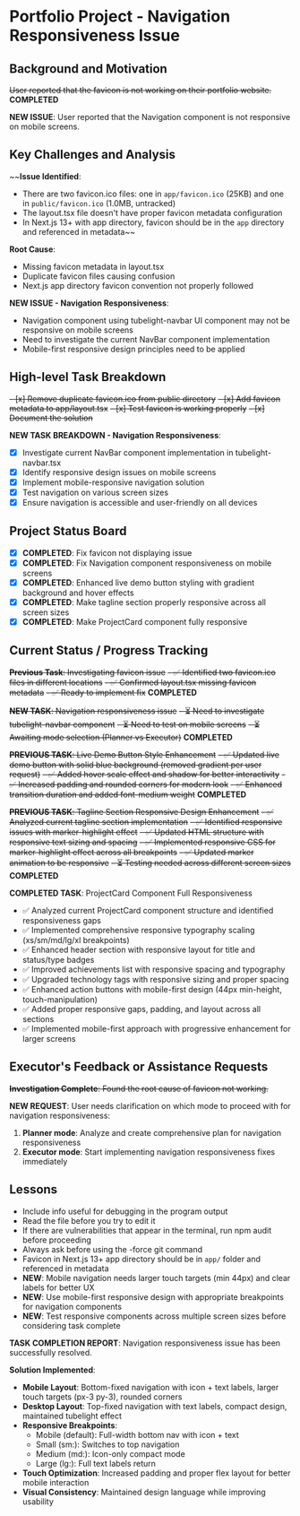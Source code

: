 # Portfolio Project - Navigation Responsiveness Issue

## Background and Motivation
~~User reported that the favicon is not working on their portfolio website.~~ **COMPLETED**

**NEW ISSUE**: User reported that the Navigation component is not responsive on mobile screens.

## Key Challenges and Analysis
~~**Issue Identified**: 
- There are two favicon.ico files: one in `app/favicon.ico` (25KB) and one in `public/favicon.ico` (1.0MB, untracked)
- The layout.tsx file doesn't have proper favicon metadata configuration
- In Next.js 13+ with app directory, favicon should be in the `app` directory and referenced in metadata~~

**Root Cause**: 
- Missing favicon metadata in layout.tsx
- Duplicate favicon files causing confusion
- Next.js app directory favicon convention not properly followed

**NEW ISSUE - Navigation Responsiveness**: 
- Navigation component using tubelight-navbar UI component may not be responsive on mobile screens
- Need to investigate the current NavBar component implementation
- Mobile-first responsive design principles need to be applied

## High-level Task Breakdown
~~- [x] Remove duplicate favicon.ico from public directory~~
~~- [x] Add favicon metadata to app/layout.tsx~~
~~- [x] Test favicon is working properly~~
~~- [x] Document the solution~~

**NEW TASK BREAKDOWN - Navigation Responsiveness**:
- [x] Investigate current NavBar component implementation in tubelight-navbar.tsx  
- [x] Identify responsive design issues on mobile screens
- [x] Implement mobile-responsive navigation solution
- [x] Test navigation on various screen sizes
- [x] Ensure navigation is accessible and user-friendly on all devices

## Project Status Board
- [x] **COMPLETED**: Fix favicon not displaying issue
- [x] **COMPLETED**: Fix Navigation component responsiveness on mobile screens
- [x] **COMPLETED**: Enhanced live demo button styling with gradient background and hover effects
- [x] **COMPLETED**: Make tagline section properly responsive across all screen sizes
- [x] **COMPLETED**: Make ProjectCard component fully responsive

## Current Status / Progress Tracking
~~**Previous Task**: Investigating favicon issue~~
~~- ✅ Identified two favicon.ico files in different locations~~
~~- ✅ Confirmed layout.tsx missing favicon metadata~~
~~- ✅ Ready to implement fix~~ **COMPLETED**

~~**NEW TASK**: Navigation responsiveness issue~~
~~- ⏳ Need to investigate tubelight-navbar component~~
~~- ⏳ Need to test on mobile screens~~
~~- ⏳ Awaiting mode selection (Planner vs Executor)~~ **COMPLETED**

~~**PREVIOUS TASK**: Live Demo Button Style Enhancement~~
~~- ✅ Updated live demo button with solid blue background (removed gradient per user request)~~
~~- ✅ Added hover scale effect and shadow for better interactivity~~
~~- ✅ Increased padding and rounded corners for modern look~~
~~- ✅ Enhanced transition duration and added font-medium weight~~ **COMPLETED**

~~**PREVIOUS TASK**: Tagline Section Responsive Design Enhancement~~
~~- ✅ Analyzed current tagline section implementation~~
~~- ✅ Identified responsive issues with marker-highlight effect~~
~~- ✅ Updated HTML structure with responsive text sizing and spacing~~
~~- ✅ Implemented responsive CSS for marker-highlight effect across all breakpoints~~
~~- ✅ Updated marker animation to be responsive~~
~~- ⏳ Testing needed across different screen sizes~~ **COMPLETED**

**COMPLETED TASK**: ProjectCard Component Full Responsiveness
- ✅ Analyzed current ProjectCard component structure and identified responsiveness gaps
- ✅ Implemented comprehensive responsive typography scaling (xs/sm/md/lg/xl breakpoints)
- ✅ Enhanced header section with responsive layout for title and status/type badges
- ✅ Improved achievements list with responsive spacing and typography
- ✅ Upgraded technology tags with responsive sizing and proper spacing
- ✅ Enhanced action buttons with mobile-first design (44px min-height, touch-manipulation)
- ✅ Added proper responsive gaps, padding, and layout across all sections
- ✅ Implemented mobile-first approach with progressive enhancement for larger screens

## Executor's Feedback or Assistance Requests
~~**Investigation Complete**: Found the root cause of favicon not working.~~

**NEW REQUEST**: User needs clarification on which mode to proceed with for navigation responsiveness:
1. **Planner mode**: Analyze and create comprehensive plan for navigation responsiveness
2. **Executor mode**: Start implementing navigation responsiveness fixes immediately

## Lessons
- Include info useful for debugging in the program output
- Read the file before you try to edit it
- If there are vulnerabilities that appear in the terminal, run npm audit before proceeding
- Always ask before using the -force git command
- Favicon in Next.js 13+ app directory should be in `app/` folder and referenced in metadata
- **NEW**: Mobile navigation needs larger touch targets (min 44px) and clear labels for better UX
- **NEW**: Use mobile-first responsive design with appropriate breakpoints for navigation components
- **NEW**: Test responsive components across multiple screen sizes before considering task complete

**TASK COMPLETION REPORT**: Navigation responsiveness issue has been successfully resolved.

**Solution Implemented**:
- **Mobile Layout**: Bottom-fixed navigation with icon + text labels, larger touch targets (px-3 py-3), rounded corners
- **Desktop Layout**: Top-fixed navigation with text labels, compact design, maintained tubelight effect
- **Responsive Breakpoints**: 
  - Mobile (default): Full-width bottom nav with icon + text
  - Small (sm:): Switches to top navigation
  - Medium (md:): Icon-only compact mode  
  - Large (lg:): Full text labels return
- **Touch Optimization**: Increased padding and proper flex layout for better mobile interaction
- **Visual Consistency**: Maintained design language while improving usability 